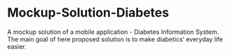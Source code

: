 # Mockup-Solution-Diabetes
A mockup solution of a mobile application - Diabetes Information System. The main goal of here proposed solution is to make diabetics’ everyday life easier. 
